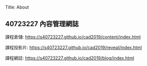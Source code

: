 Title: About

## 40723227 內容管理網誌

課程倉儲: <a href="https://s40723227.github.io/cad2019/content/index.html">https://s40723227.github.io/cad2019/content/index.html</a>

課程投影片: <a href="https://s40723227.github.io/cad2019/reveal/index.html">https://s40723227.github.io/cad2019/reveal/index.html</a>

課程網誌: <a href="https://s40723227.github.io/cad2019/blog/index.html">https://s40723227.github.io/cad2019/blog/index.html</a>








